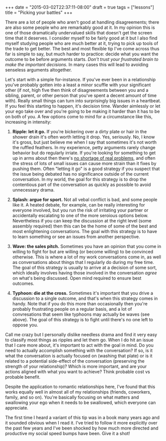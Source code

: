 +++
date = "2015-03-02T22:37:11-08:00"
draft = true
tags = ["lessons"]
title = "Picking your battles"
+++

There are a lot of people who aren't good at handling disagreements; there are also some people who are remarkably good at it. In my opinion this is one of those dramatically undervalued skills that doesn't get the screen time that it deserves. I consider myself to be fairly good at it but I also find myself studying people who are much better at it, trying to pick up tools of the trade to get better. The best and most flexible tip I've come across thus far is simple to say, but much harder to practice: decide what you want the outcome to be before arguments starts. *Don't trust your frustrated brain to make the important decisions.* In many cases this will lead to avoiding senseless arguments altogether.

Let's start with a simple for-instance. If you've ever been in a relationship you've probably gotten into a least a minor scuffle with your significant other (if not, high five then think of disagreements between you and a sibling, parent, or other person that you've spent a decent amount of time with). Really small things can turn into surprisingly big issues in a heartbeat. If you feel this starting to happen, it's decision time. Wander aimlessly or let your ego take over and you're going to be making it harder than it has to be on both of you. A few options come to mind for a circumstance like this, increasing in intensity:

1. **Ripple: let it go.** If you're bickering over a dirty plate or hair in the shower drain it's often worth letting it drop. Yes, seriously. No, I know it's gross, but just believe me when I say that sometimes it's not worth the ruffled feathers. In my experience, petty arguments rarely change behavior but do regularly irriate. If you're looking for something to get up in arms about then there's [no shortage of real problems](http://www.un.org/en/globalissues/), and often the stress of lots of small issues can cause more strain than it fixes by pushing them. Often "letting it go" is a good strategy if you suspect that the issue being debated has no significance outside of the current conversation. In my world, the goal for this strategy is to drop the contentious part of the conversation as quickly as possible to avoid unnecessary drama.

2. **Splash: argue for sport.** Not all vebal conflict is bad, and some people like it. A heated debate, for example, can be really interesting for everyone involved, but you run the risk of irritating your partner or accidentally escalating to one of the more seroious options below. Nevertheless if you can keep the discussion at the right level (some assembly required) then this can be the home of some of the best and most enlightening conversations. The goal with this strategy is to have to learn something or see an issues from another perspective.

3. **Wave: the sales pitch.** Sometimes you have an opinion that you come in willing to fight for but are willing (or become willing) to be convinced otherwise. This is where a lot of my work conversations come in, as well as conversations about things that I regularly do during my free time. The goal of this strategy is usually to arrive at a decision of some sort, which ideally involves having those involved in the conversation *agree* on what's being discussed. Open mind required to ensure best outcomes.

4. **Typhoon: die at the cross.** Sometimes it's important that you drive a discussion to a single outcome, and that's when this strategy comes in handy. Note that if you do this more than occasionally then you're probably frustrating people on a regular basis, and a lot of convresations that seem like typhoons may actually be waves (see above). The goal of this strategy is to fight until there's no one left to oppose you.

Call me crazy but I personally dislike needless drama and find it very easy to classify most things as ripples and let them go. When I do hit an issue that I care more about, it's important to act with the goal in mind. Do you need to actually accomplish something with the conversation? If so, is it what the conversation is actually focused on (washing that plate) or is it related to a potential side-effect of the conversation (preserving the strength of your relationship)? Which is more important, and are your actions aligned with what you want to achieve? Think probable cost vs probable benefit.

Despite the application to romantic relationships here, I've found that this works equally well in almost all of my relationships (friends, coworkers, family, and so on). You're basically focusing on what matters and swallowing your ego when it needs to be swallowed, which everyone can appreciate.

The first time I heard a variant of this tip was in a book many years ago and it sounded obvious when I read it. I've tried to follow it more explicitly over the past few years and I've been shocked by how much more directed and productive my social speed bumps have been. Give it a shot!